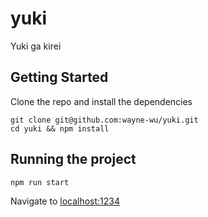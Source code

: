 # yuki
Yuki ga kirei

## Getting Started

Clone the repo and install the dependencies
```
git clone git@github.com:wayne-wu/yuki.git
cd yuki && npm install
```

## Running the project
```
npm run start
```

Navigate to [localhost:1234](http://localhost:1234/)
